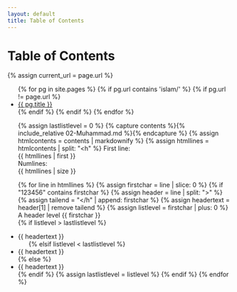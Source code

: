 ```yaml
---
layout: default
title: Table of Contents
---
```


<h1>Table of Contents</h1>

{% assign current_url = page.url %}

<ul>
  {% for pg in site.pages %}
    {% if pg.url contains 'islam/' %}
    {% if pg.url != page.url %}
      <li>
        <a href="{{ pg.url }}">{{ pg.title }}</a>
      </li>
    {% endif %}
    {% endif %}
  {% endfor %}
</ul>

<ul>

{% assign lastlistlevel = 0 %}
{% capture contents %}{% include_relative 02-Muhammad.md %}{% endcapture %}
{% assign htmlcontents = contents | markdownify %}
{% assign htmllines = htmlcontents | split: "<h" %}
First line:<br>
{{ htmllines | first }}<br>
Numlines:<br>
{{ htmllines | size }}<br>

{% for line in htmllines %}
  {% assign firstchar = line | slice: 0 %}
  {% if "123456" contains firstchar %}
   {% assign header = line | split: ">" %}
   {% assign tailend = "</h" | append: firstchar %}
   {% assign headertext = header[1] | remove tailend %}
   {% assign listlevel = firstchar | plus: 0 %}
   A header level {{ firstchar }}<br>
     {% if listlevel > lastlistlevel %}
	   <li>{{ headertext }}
	   <ul>
	  {% elsif listlevel < lastlistlevel %}
	   </ul>
	   </li>
	   <li>{{ headertext }}</li>
	  {% else %}
	  <li>{{ headertext }}</li>
	  {% endif %}
	  {% assign lastlistlevel = listlevel %}
  {% endif %}
{% endfor %}
